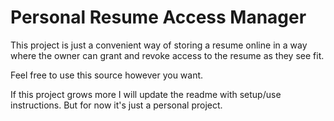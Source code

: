 # Personal Resume Access Manager

This project is just a convenient way of storing a resume online in a way where the owner can grant and revoke access to 
the resume as they see fit.

Feel free to use this source however you want.

If this project grows more I will update the readme with setup/use instructions. But for now it's just a personal project.
